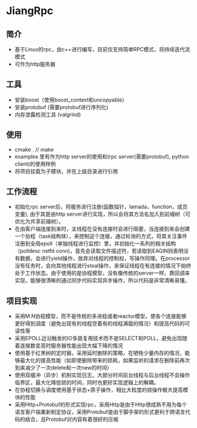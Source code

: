 # JiangRpc

## 简介
 - 基于Linux的rpc，由c++进行编写，目前仅支持简单RPC模式，将持续迭代流模式
 - 可作为http服务器

## 工具
 - 安装boost（使用boost_context和uncopyable）
 - 安装protobuf (需要protobuf进行序列化)
 - 内存泄露检测工具 (valgrind)

## 使用 
 - cmake .  // make 
 - examples 里有作为http server的使用和(rpc server(需要protobuf), python client)的使用样例
 - 将项目挂载为子模块，并在上级目录进行引用 

## 工作流程
 - 初始化rpc server后，将服务进行注册(函数指针，lamada，function，成员变量), 由于其是由http server进行实现，所以会将其方法名加入到前缀树（可优化为共享前缀树）。
 - 在由客户端连接到来时，主线程在没有连接时会进行阻塞，当连接到来会创建一个协程（task结构体），来控制这个连接，通过轮询的方式，将其关注事件注册到全局epoll（单独线程进行监控）里，并初始化一系列的相关结构（polldesc netfd conn)，首先会读取文件描述符，若读取到EAGIN则表明没有数据，会进行yield操作，放弃对线程的控制权，写操作同理。在processor没有任务时，会向其他线程进行steal操作，来保证线程在有连接的情况下始终处于工作状态。由于使用的是协程模型，没有像传统的server一样，靠回调来实现，能够很清晰的通过同步代码实现异步操作，所以代码是非常清晰易懂。

## 项目实现
 - 采用M:N协程模型，而不是传统的多进程或者reactor模型，使各个连接能够更好得到调度（避免出现有的线程空着有的线程满载的情况）和提高代码的可读性等
 - 采用EPOLL边沿触发的IO多路复用技术而不是SELECT和POLL，避免出现随着连接数变高时服务器性能出现大幅下降的情况
 - 使用基于红黑树的定时器，采用延时删除的策略，在牺牲少量内存的情况，能够最大化的提高性能（如即使删除带来的损耗，如果监听的请求在删除前再次到来减少了一次delete和一次new的时间）
 - 使用双缓冲（异步）机制实现日志，大部分时间前台线程与后台线程不会操作临界区，最大化降低锁的时间，同时也更好实现逻辑上的解耦。
 - 在协程切换与调度使用基于状态+原子操作，相比大粒度的锁操作极大提高模块的性能
 - 采用Http+Protobuf的形式实现rpc，采用Http是由于Http很成熟不用为每个语言客户端重新制定协议，采用Protobuf是由于脚手架的形式更利于跨语言代码的结合，且Protobuf对内容有着很好的压缩
